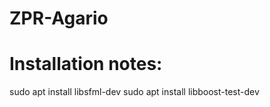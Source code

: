 # ZPR-Agario

# Installation notes:
sudo apt install libsfml-dev
sudo apt install libboost-test-dev
